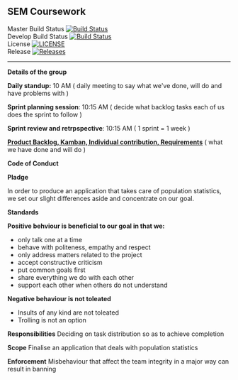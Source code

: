 ## SEM Coursework ## 
Master Build Status [![Build Status](https://travis-ci.com/AlexPintea/group.svg?branch=master)](https://travis-ci.com/AlexPintea/group)
<br />
Develop Build Status [![Build Status](https://travis-ci.com/AlexPintea/group.svg?branch=develop)](https://travis-ci.com/AlexPintea/group)
<br />
License [![LICENSE](https://img.shields.io/github/license/AlexPintea/group.svg?style=flat-square)](https://github.com/AlexPintea/group/blob/master/LICENSE)
<br />
Release [![Releases](https://img.shields.io/github/release/AlexPintea/group/all.svg?style=flat-square)](https://github.com/AlexPintea/group/releases)
- - - -

__Details of the group__

__Daily standup:__ 10 AM
( daily meeting to say what we've done, will do and have problems with )

__Sprint planning session__: 10:15 AM
( decide what backlog tasks each of us does the sprint to follow )

__Sprint review and retrpspective__: 10:15 AM
( 1 sprint = 1 week )


[__Product Backlog, Kamban, Individual contribution, Requirements__](https://docs.google.com/spreadsheets/d/1jDgYzGWdSvxJWKj4kr0p9f-xVH9wF1E7LJI6Ym2p2U4/edit?usp=sharing)
( what we have done and will do )

__Code of Conduct__

__Pladge__

In order to produce an application that takes care of population statistics, we set our slight differences aside and concentrate on our goal.

__Standards__

__Positive behviour is beneficial to our goal in that we:__
- only talk one at a time
- behave with politeness, empathy and respect
- only address matters related to the project
- accept constructive criticism
- put common goals first
- share everything we do with each other
- support each other when others do not understand

__Negative behaviour is not toleated__
- Insults of any kind are not toleated
- Trolling is not an option

__Responsibilities__
Deciding on task distribution so as to achieve completion

__Scope__
Finalise an application that deals with population statistics

__Enforcement__
Misbehaviour that affect the team integrity in a major way can result in banning
